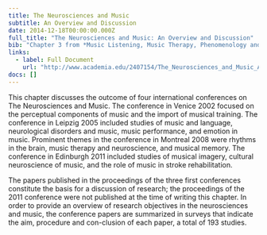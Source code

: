 ```yaml
---
title: The Neurosciences and Music
subtitle: An Overview and Discussion
date: 2014-12-18T00:00:00.000Z
full_title: "The Neurosciences and Music: An Overview and Discussion"
bib: "Chapter 3 from *Music Listening, Music Therapy, Phenomenology and Neuroscience*, PhD Thesis, Aalborg University 2012"
links:
  - label: Full Document
    url: "http://www.academia.edu/2407154/The_Neurosciences_and_Music_An_Overview_and_Discussion"
docs: []
---
```


This chapter discusses the outcome of four international conferences on The Neurosciences and Music. The conference in Venice 2002 focused on the perceptual components of music and the import of musical training. The conference in Leipzig 2005 included studies of music and language, neurological disorders and music, music performance, and emotion in music. Prominent themes in the conference in Montreal 2008 were rhythms in the brain, music therapy and neuroscience, and musical memory. The conference in Edinburgh 2011 included studies of musical imagery, cultural neuroscience of music, and the role of music in stroke rehabilitation.

The papers published in the proceedings of the three first conferences constitute the basis for a discussion of research; the proceedings of the 2011 conference were not published at the time of writing this chapter. In order to provide an overview of research objectives in the neurosciences and music, the conference papers are summarized in surveys that indicate the aim, procedure and con-clusion of each paper, a total of 193 studies.